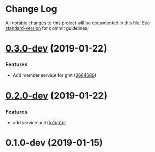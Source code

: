 # Change Log

All notable changes to this project will be documented in this file. See [standard-version](https://github.com/conventional-changelog/standard-version) for commit guidelines.

<a name="0.3.0-dev"></a>
# [0.3.0-dev](https://github.com/tranvanmy/MyBot/compare/v0.2.0-dev...v0.3.0-dev) (2019-01-22)


### Features

* Add member service for gmt ([2684689](https://github.com/tranvanmy/MyBot/commit/2684689))



<a name="0.2.0-dev"></a>
# [0.2.0-dev](https://github.com/tranvanmy/MyBot/compare/v0.1.0-dev...v0.2.0-dev) (2019-01-22)


### Features

* add service pull ([fc1bb1b](https://github.com/tranvanmy/MyBot/commit/fc1bb1b))



<a name="0.1.0-dev"></a>
# 0.1.0-dev (2019-01-15)
